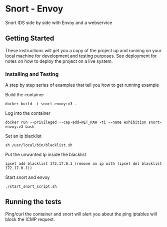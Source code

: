# Snort - Envoy 

Snort IDS side by side with Envoy and a webservice 

## Getting Started

These instructions will get you a copy of the project up and running on your local machine for development and testing purposes. See deployment for notes on how to deploy the project on a live system.


### Installing and Testing

A step by step series of examples that tell you how to get  running example

Build the container
```
docker build -t snort-envoy:v3 .
```

Log into the container

```
docker run --privileged --cap-add=NET_RAW -ti --name exhibition snort-envoy:v3 bash
```
Set an ip blacklist

```
sh /usr/local/bin/blacklist.sh
```

Put the unwanted Ip inside the blacklist 

```
ipset add blacklist 172.17.0.1 (remove an ip with (ipset del blacklist 172.17.0.1))
```
Start snort and envoy

```
./start_snort_script.sh
```

## Running the tests
Ping/curl the container and snort will alert you about the ping iptables will block the ICMP request.
